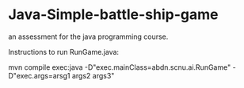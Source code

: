# Java-Simple-battle-ship-game
an assessment for the java programming course. 

Instructions to run RunGame.java:  

mvn compile exec:java -D"exec.mainClass=abdn.scnu.ai.RunGame" -D"exec.args=arsg1 args2 args3"
